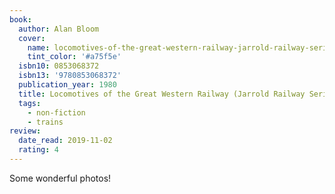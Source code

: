 ```yaml
---
book:
  author: Alan Bloom
  cover:
    name: locomotives-of-the-great-western-railway-jarrold-railway-series-1.jpg
    tint_color: '#a75f5e'
  isbn10: 0853068372
  isbn13: '9780853068372'
  publication_year: 1980
  title: Locomotives of the Great Western Railway (Jarrold Railway Series 1)
  tags:
    - non-fiction
    - trains
review:
  date_read: 2019-11-02
  rating: 4
---
```


Some wonderful photos!